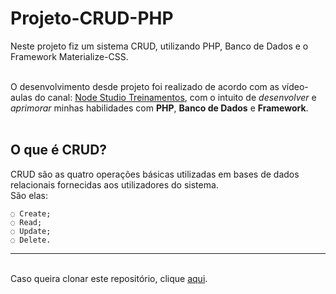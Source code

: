 # Projeto-CRUD-PHP </br>

Neste projeto fiz um sistema CRUD, utilizando PHP, Banco de Dados e o Framework Materialize-CSS. </br></br>

O desenvolvimento desde projeto foi realizado de acordo com as vídeo-aulas do canal: [Node Studio Treinamentos](https://www.youtube.com/watch?v=TsmagMpNVAc&list=PLwXQLZ3FdTVEITn849NlfI9BGY-hk1wkq&index=46&ab_channel=NodeStudioTreinamentos), com o intuito de <em>desenvolver</em> e <em>aprimorar</em> minhas habilidades com <strong>PHP</strong>, <strong>Banco de Dados</strong> e <strong>Framework</strong>.</br></br>


## O que é CRUD?
CRUD são as quatro operações básicas utilizadas em bases de dados relacionais fornecidas aos utilizadores do sistema. </br>
São elas:

    ◌ Create;
    ◌ Read;
    ◌ Update;
    ◌ Delete.
<hr>
</br>
Caso queira clonar este repositório, clique <a href="#">aqui</a>.